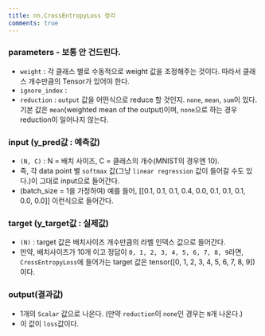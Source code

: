 ```yaml
---
title: nn.CrossEntropyLoss 정리
comments: true
---
```


### parameters - 보통 안 건드린다.

- `weight` : 각 클래스 별로 수동적으로 weight 값을 조정해주는 것이다. 따라서 클래스 개수만큼의 Tensor가 있어야 한다.
- `ignore_index` : 
- `reduction` : `output` 값을 어떤식으로 reduce 할 것인지. `none`, `mean`, `sum`이 있다. 기본 값은 `mean`(weighted mean of the output)이며, `none`으로 하는 경우  reduction이 일어나지 않는다.

### input (y_pred값 : 예측값)

- `(N, C)` : N = 배치 사이즈, C = 클래스의 개수(MNIST의 경우엔 10).
- 즉, 각 data point 별 `softmax` 값(그냥 `linear regression` 값이 들어갈 수도 있다.)이 그대로 input으로 들어간다.
- (batch_size = 1을 가정하여) 예를 들어, [[0.1, 0.1, 0.1, 0.4, 0.0, 0.1, 0.1, 0.1, 0.0, 0.0]] 이런식으로 들어간다.

### target (y_target값 : 실제값)

- `(N)` : target 값은 배치사이즈 개수만큼의 라벨 인덱스 값으로 들어간다.
- 만약, 배치사이즈가 10개 이고 정답이 `0, 1, 2, 3, 4, 5, 6, 7, 8, 9`라면, `CrossEntropyLoss`에 들어가는 target 값은 tensor([0, 1, 2, 3, 4, 5, 6, 7, 8, 9]) 이다.

### output(결과값)

- 1개의 `Scalar` 값으로 나온다. (만약 `reduction`이 `none`인 경우는 `N`개 나온다.)
- 이 값이 `loss`값이다.